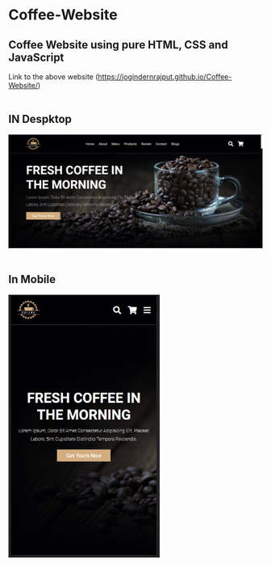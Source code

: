 # Coffee-Website
## Coffee Website using pure HTML, CSS and JavaScript
Link to the above website (https://jogindernrajput.github.io/Coffee-Website/)
</br>
</br>
## IN Despktop
<img src="images/coffe-desktop.jpeg" width="2000">
</br>
</br>

## In Mobile
<img src="images/coffee-mobile.jpeg" width="300">
